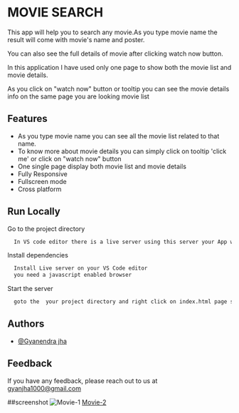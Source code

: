 # MOVIE SEARCH

This app will help you to search any movie.As you type movie name the result will come with movie's name and poster.

You can also see the full details of movie after clicking watch now button.

In this application I have used only one page to show both the movie list and movie details.

As you click on "watch now" button or tooltip you can see the movie details info on the same page you are looking movie list


## Features
- As you type movie name you can see all the movie list related to that name.
- To know more about movie details you can simply click on tooltip 'click me' or click on "watch now" button 
- One single page display both movie list and movie details
- Fully Responsive 
- Fullscreen mode
- Cross platform


## Run Locally

Go to the project directory

```bash
  In VS code editor there is a live server using this server your App will run 
```

Install dependencies

```bash
  Install Live server on your VS Code editor
  you need a javascript enabled browser
```

Start the server

```bash
  goto the  your project directory and right click on index.html page select option 'open with Live Server'  
```


## Authors

- [@Gyanendra jha](https://github.com/Gyan1000)



## Feedback

If you have any feedback, please reach out to us at gyanjha1000@gmail.com

##screenshot
![Movie-1](https://github.com/Gyan1000/MILESTONE-2/assets/125688259/99a8fe32-e03c-4530-bb93-9a438e9f0b86)
[Movie-2](https://github.com/Gyan1000/MILESTONE-2/assets/125688259/c40ecdfe-0523-49ba-ae6b-cef47b445305)



